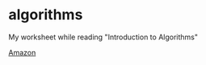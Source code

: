 # algorithms
My worksheet while reading "Introduction to Algorithms"

[Amazon](https://www.amazon.com/Introduction-Algorithms-3rd-MIT-Press/dp/0262033844)
